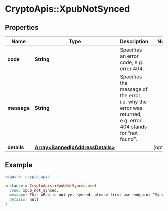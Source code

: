 # CryptoApis::XpubNotSynced

## Properties

| Name | Type | Description | Notes |
| ---- | ---- | ----------- | ----- |
| **code** | **String** | Specifies an error code, e.g. error 404. |  |
| **message** | **String** | Specifies the message of the error, i.e. why the error was returned, e.g. error 404 stands for “not found”. |  |
| **details** | [**Array&lt;BannedIpAddressDetails&gt;**](BannedIpAddressDetails.md) |  | [optional] |

## Example

```ruby
require 'crypto_apis'

instance = CryptoApis::XpubNotSynced.new(
  code: xpub_not_synced,
  message: This xPub is not yet synced, please first use endpoint “Sync HD (xPub, yPub, zPub) wallet” to synchronize it.,
  details: null
)
```

